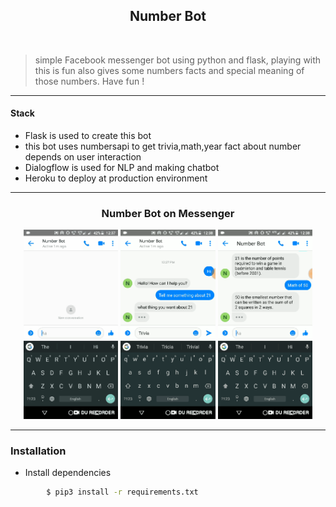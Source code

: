 <h2 align=center> Number Bot</h2>
<div>

<br>

  >simple Facebook messenger bot using python and flask, playing with this is fun also gives some numbers facts and special meaning of those numbers. Have fun !
  
  -------------------------------
  <h4>Stack</h4>
  <ul>
  <li>Flask is used to create this bot </li>
  <li>this bot uses numbersapi to get trivia,math,year fact about number depends on user interaction</li>
 <li>Dialogflow is used for NLP and making chatbot</li>
 <li>Heroku to deploy at production environment</li>
 </ul>
</div>

-----------------------------------------------
<div align=center>
<h3>Number Bot on Messenger</h3>
<img width=30% src="./assets/1.gif">
<img width=30% src="./assets/2.gif">
<img width=30% src="./assets/3.gif">
  
</div>

-----------------------------------------------------------
### Installation

* Install dependencies
```sh
        $ pip3 install -r requirements.txt
```
